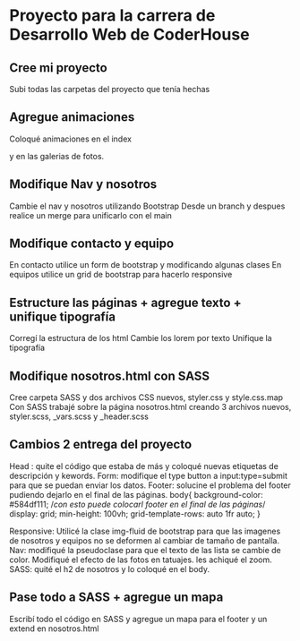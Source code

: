 # Proyecto para la carrera de Desarrollo Web de CoderHouse 

## Cree mi proyecto
Subi todas las carpetas del proyecto que tenía hechas

## Agregue animaciones

Coloqué animaciones en el index <p> y en las galerias de fotos.

## Modifique Nav y nosotros

Cambie el nav y nosotros utilizando Bootstrap
Desde un branch y despues realice un merge para unificarlo con el main

## Modifique contacto y equipo

En contacto utilice un form de bootstrap y modificando algunas clases
En equipos utilice un grid de bootstrap para hacerlo responsive

## Estructure las páginas + agregue texto + unifique tipografía

Corregí la estructura de los html
Cambie los lorem por texto
Unifique la tipografía

## Modifique nosotros.html con SASS

Cree carpeta SASS y dos archivos CSS nuevos, styler.css y style.css.map 
Con SASS trabajé sobre la página nosotros.html creando 3 archivos nuevos, styler.scss, _vars.scss y _header.scss  

## Cambios 2 entrega del proyecto

Head : quite el código que estaba de más y coloqué nuevas etiquetas de descripción y kewords.
Form: modifique el type button a  input:type=submit para que se puedan enviar los datos.
Footer: solucine el problema del footer pudiendo dejarlo en el final de las páginas.
body{
    background-color: #584df111;
    /*con esto puede colocarl footer en el final de las páginas*/
    display: grid;
    min-height: 100vh;
    grid-template-rows: auto 1fr auto;
}

Responsive: Utilicé la clase img-fluid de bootstrap para que las imagenes de nosotros y equipos no se deformen al cambiar de tamaño de pantalla.
Nav: modifiqué la pseudoclase para que el texto de las lista se cambie de color.
Modifiqué el efecto de las fotos en tatuajes. les achiqué el zoom.
SASS: quité el h2 de nosotros y lo coloqué en el body.

## Pase todo a SASS + agregue un mapa  
Escribí todo el código en SASS y agregue un mapa para el footer y un extend en nosotros.html